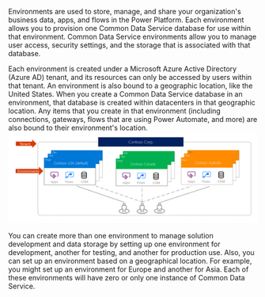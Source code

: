 Environments are used to store, manage, and share your organization's business data, apps, and flows in the Power Platform. Each environment allows you to provision one Common Data Service database for use within that environment.  Common Data Service environments allow you to manage user access, security settings, and the storage that is associated with that database. 

Each environment is created under a Microsoft Azure Active Directory (Azure AD) tenant, and its resources can only be accessed by users within that tenant. An environment is also bound to a geographic location, like the United States. When you create a Common Data Service database in an environment, that database is created within datacenters in that geographic location. Any items that you create in that environment (including connections, gateways, flows that are using Power Automate, and more) are also bound to their environment's location.
    ![Contoso tenant to environment map](../media/environment.png)

You can create more than one environment to manage solution development and data storage by setting up one environment for development, another for testing, and another for production use. Also, you can set up an environment based on a geographical location. For example, you might set up an environment for Europe and another for Asia. Each of these environments will have zero or only one instance of Common Data Service.

